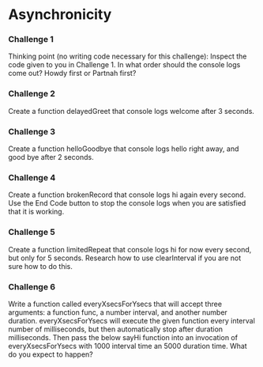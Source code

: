 # Asynchronicity

### Challenge 1
Thinking point (no writing code necessary for this challenge): Inspect the code given to you in Challenge 1. In what order should the console logs come out? Howdy first or Partnah first?

### Challenge 2
Create a function delayedGreet that console logs welcome after 3 seconds.

### Challenge 3
Create a function helloGoodbye that console logs hello right away, and good bye after 2 seconds.

### Challenge 4
Create a function brokenRecord that console logs hi again every second. Use the End Code button to stop the console logs when you are satisfied that it is working.

### Challenge 5
Create a function limitedRepeat that console logs hi for now every second, but only for 5 seconds. Research how to use clearInterval if you are not sure how to do this.

### Challenge 6
Write a function called everyXsecsForYsecs that will accept three arguments: a function func, a number interval, and another number duration. everyXsecsForYsecs will execute the given function every interval number of milliseconds, but then automatically stop after duration milliseconds. Then pass the below sayHi function into an invocation of everyXsecsForYsecs with 1000 interval time an 5000 duration time. What do you expect to happen?